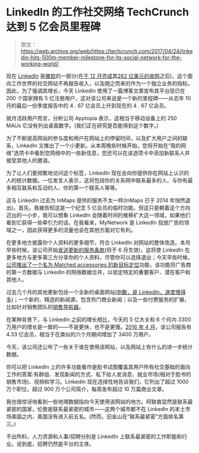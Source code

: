 # LinkedIn 的工作社交网络 TechCrunch 达到 5 亿会员里程碑

> 原文：<https://web.archive.org/web/https://techcrunch.com/2017/04/24/linkedin-hits-500m-member-milestone-for-its-social-network-for-the-working-world/>

现在 [LinkedIn](https://web.archive.org/web/20221220065146/http://linkedin.com/) 是[微软](https://web.archive.org/web/20221220065146/http://microsoft.com/)的一部分(在[于 12 月完成](https://web.archive.org/web/20221220065146/https://techcrunch.com/2016/12/08/microsoft-officially-closes-its-26-2b-acquisition-of-linkedin/)其[262 亿美元的收购](https://web.archive.org/web/20221220065146/https://techcrunch.com/2016/06/13/microsoft-to-buy-linkedin-for-26b-in-cash-makes-big-move-into-enterprise-social-media/)之后)，这个面向工作世界的社交网站不再报告收入，以及随之而来的作为一个独立业务的指标。因此，为了强调其增长，今天 LinkedIn 使用了一篇博客文章宣布其平台现已在 200 个国家拥有 5 亿注册用户，这对该公司来说是一个新的里程碑——从去年 10 月的最后一份季度报告中的 4 . 67 亿会员上升到现在的 4 . 67 亿会员。

就月活跃用户而言，分析公司 Apptopia 表示，这相当于移动设备上的 250 MAUs 它没有列出桌面数字。(我们正在研究是否能得到这个数字。)

为了不断提高网站的参与度和用户在网站上的停留时间，以及扩大用户之间的联系，LinkedIn 又推出了一个小更新。从本周晚些时候开始，您将开始在“我的网络”选项卡中看到您网络中的一些新信息，您还可以在该选项卡中添加新联系人并接受其他人的邀请。

为了让人们更频繁地访问这个标签，LinkedIn 现在会向你提供你在网站上认识的人的统计数据。一位发言人表示，这将包括你的关系网中联系最多的人、与你有最多相互联系和互动的人、你的第一个联系人等等。

这与 LinkedIn 过去为 InMaps 提供的服务不太一样(InMaps 已于 2014 年悄然退出)。首先，我被告知这是一个纪念 5 亿会员的临时功能。但这只是朝着这个方向迈出的一小步，我可以想象 LinkedIn 会随着时间的推移扩大这一领域，如果他们看到它获得一些牵引力的话。在我看来，MyNetwork 是 LinkedIn 投放广告的领域之一，因此获得更多的流量也会在其他方面对它有利。

在更多地方披露你个人资料的更多细节，符合 LinkedIn 对网站的整体改造。本月早些时候，该公司开始[发送更新的服务条款](https://web.archive.org/web/20221220065146/https://techcrunch.com/2017/04/18/linkedins-updated-privacy-policy-covers-wider-profile-sharing/)(将于 6 月生效)，这将使 LinkedIn 在更多地方与更多第三方分享你的个人资料，尽管你可以选择退出；今天早些时候，[公司推出了一个名为 Matched accessories 的新目标定位](https://web.archive.org/web/20221220065146/https://business.linkedin.com/marketing-solutions/blog/linkedin-news/2017/introducing-linkedin-matched-audiences0)功能，该功能将广告商的第一方数据与 LinkedIn 的网络数据合并，以锁定特定的重要客户、潜在客户和其他人。

过去几个月的其他更新包括一个全新的桌面网站[(抱歉，是 LinkedIn，速度慢得多)](https://web.archive.org/web/20221220065146/https://techcrunch.com/2017/01/19/linkedin-desktop-update/)；一个新的、精选的新闻源，包含热门商业新闻；以及一些付费服务的扩展，比如针对销售团队的[销售导航器](https://web.archive.org/web/20221220065146/https://techcrunch.com/2017/03/21/linkedin-steps-closer-to-crm-as-it-gives-sales-navigator-an-enterprise-boost/)。

在某种背景下，与 LinkedIn 之前的增长相比，今天的 5 亿大关和 6 个月内 3300 万用户的增长是一致的——不是更快，也不是更慢。[2016 年 4 月](https://web.archive.org/web/20221220065146/https://techcrunch.com/2016/04/28/linkedin-up-5-after-beating-earnings-expectations/)，该公司报告有 4.33 亿会员，相当于在类似的六个月期间增加了 3400 万用户。

今天，该公司还公布了一些关于谁在使用该网站，以及网站上有什么的进一步统计数据。

你可以把 LinkedIn 上的许多功能看作是脸书试图覆盖其用户所有社交基础的面向工作的答案:有群组、发现新闻的方式、私下给人发消息、就业市场(相对于脸书的销售市场)、视频和学习。LinkedIn 现在选择性地告诉我们，它列出了超过 1000 万个职位，超过 900 万个公司简介，每周发布超过 10 万篇商业文章。

我也很惊讶地看到一些地理数据指向今天使用该网站的地方。阿联酋显然是联系最紧密的国家，伦敦是联系最紧密的城市——这两个城市都不在 LinkedIn 的本土市场美国之内，美国没有进入前五名。(然而，旧金山在“联系最紧密”方面排名第三。)

不出所料，人力资源和人事/招聘分别是 LinkedIn 上联系最紧密的工作职能和行业。说到底，招聘仍然是平台的主体。
